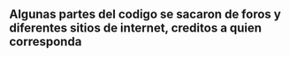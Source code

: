 ## Algunas partes del codigo se sacaron de foros y diferentes sitios de internet, creditos a quien corresponda